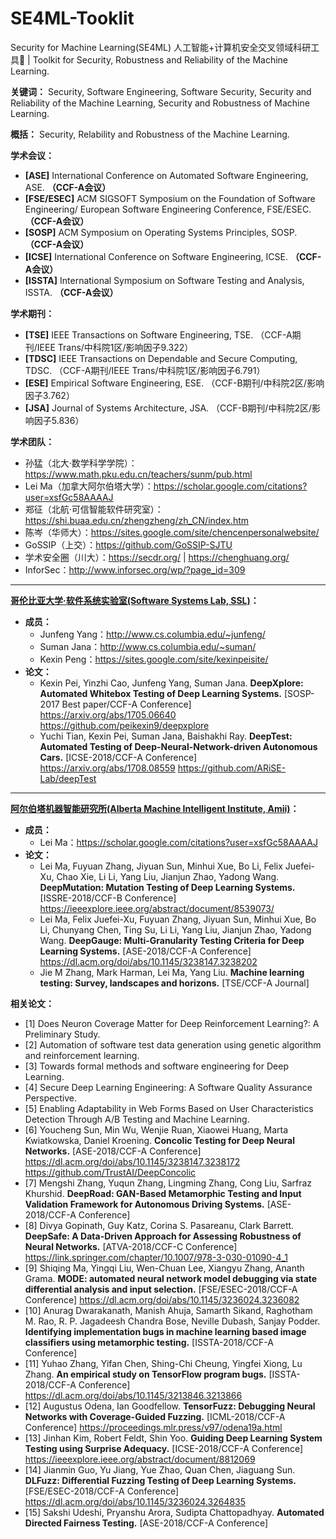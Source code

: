 # SE4ML-Tooklit
Security for Machine Learning(SE4ML) 人工智能+计算机安全交叉领域科研工具🔧 | Toolkit for Security, Robustness and Reliability of the Machine Learning.

**关键词：** Security, Software Engineering, Software Security, Security and Reliability of the Machine Learning, Security and Robustness of Machine Learning.

**概括：** Security, Relability and Robustness of the Machine Learning.



**学术会议：**

- **[ASE]** International Conference on Automated Software Engineering, ASE. **（CCF-A会议）**
- **[FSE/ESEC]** ACM SIGSOFT Symposium on the Foundation of Software Engineering/ European Software Engineering Conference, FSE/ESEC. **（CCF-A会议）**
- **[SOSP]** ACM Symposium on Operating Systems Principles, SOSP. **（CCF-A会议）**
- **[ICSE]** International Conference on Software Engineering, ICSE. **（CCF-A会议）** 
- **[ISSTA]** International Symposium on Software Testing and Analysis, ISSTA. **（CCF-A会议）**



**学术期刊：**

- **[TSE]** IEEE Transactions on Software Engineering, TSE. （CCF-A期刊/IEEE Trans/中科院1区/影响因子9.322）
- **[TDSC]** IEEE Transactions on Dependable and Secure Computing, TDSC. （CCF-A期刊/IEEE Trans/中科院1区/影响因子6.791）
- **[ESE]** Empirical Software Engineering, ESE. （CCF-B期刊/中科院2区/影响因子3.762）
- **[JSA]** Journal of Systems Architecture, JSA. （CCF-B期刊/中科院2区/影响因子5.836）





**学术团队：**

- 孙猛（北大·数学科学学院）：https://www.math.pku.edu.cn/teachers/sunm/pub.html
- Lei Ma（加拿大阿尔伯塔大学）：https://scholar.google.com/citations?user=xsfGc58AAAAJ 
- 郑征（北航·可信智能软件研究室）：https://shi.buaa.edu.cn/zhengzheng/zh_CN/index.htm 
- 陈岑（华师大）：https://sites.google.com/site/chencenpersonalwebsite/ 
- GoSSIP（上交）：https://github.com/GoSSIP-SJTU
- 学术安全圈（川大）：https://secdr.org/ | https://chenghuang.org/
- InforSec：http://www.inforsec.org/wp/?page_id=309



---

**[哥伦比亚大学·软件系统实验室(Software Systems Lab, SSL)](https://systems.cs.columbia.edu/)：**

- **成员：**
  - Junfeng Yang：http://www.cs.columbia.edu/~junfeng/
  - Suman Jana：http://www.cs.columbia.edu/~suman/
  - Kexin Peng：https://sites.google.com/site/kexinpeisite/
- **论文：**
  - Kexin Pei, Yinzhi Cao, Junfeng Yang, Suman Jana. **DeepXplore: Automated Whitebox Testing of Deep Learning Systems.** [SOSP-2017 Best paper/CCF-A Conference]
    https://arxiv.org/abs/1705.06640
    https://github.com/peikexin9/deepxplore
  - Yuchi Tian, Kexin Pei, Suman Jana, Baishakhi Ray. **DeepTest: Automated Testing of Deep-Neural-Network-driven Autonomous Cars.** [ICSE-2018/CCF-A Conference]
    https://arxiv.org/abs/1708.08559
    https://github.com/ARiSE-Lab/deepTest

---

**[阿尔伯塔机器智能研究所(Alberta Machine Intelligent Institute, Amii)](https://www.amii.ca/about/our-people/)：**

- **成员：**
  - Lei Ma：https://scholar.google.com/citations?user=xsfGc58AAAAJ 
- **论文：**
  - Lei Ma, Fuyuan Zhang, Jiyuan Sun, Minhui Xue, Bo Li, Felix Juefei-Xu, Chao Xie, Li Li, Yang Liu, Jianjun Zhao, Yadong Wang. **DeepMutation: Mutation Testing of Deep Learning Systems.** [ISSRE-2018/CCF-B Conference]
    https://ieeexplore.ieee.org/abstract/document/8539073/
  - Lei Ma, Felix Juefei-Xu, Fuyuan Zhang, Jiyuan Sun, Minhui Xue, Bo Li, Chunyang Chen, Ting Su, Li Li, Yang Liu, Jianjun Zhao, Yadong Wang. **DeepGauge: Multi-Granularity Testing Criteria for Deep Learning Systems.** [ASE-2018/CCF-A Conference]
    https://dl.acm.org/doi/abs/10.1145/3238147.3238202   
  - Jie M Zhang, Mark Harman, Lei Ma, Yang Liu. **Machine learning testing: Survey, landscapes and horizons.** [TSE/CCF-A Journal]











**相关论文：**

- [1] Does Neuron Coverage Matter for Deep Reinforcement Learning?: A Preliminary Study.
- [2] Automation of software test data generation using genetic algorithm and reinforcement learning.
- [3] Towards formal methods and software engineering for Deep Learning.
- [4] Secure Deep Learning Engineering: A Software Quality Assurance Perspective.
- [5] Enabling Adaptability in Web Forms Based on User Characteristics Detection Through A/B Testing and Machine Learning.
- [6] Youcheng Sun, Min Wu, Wenjie Ruan, Xiaowei Huang, Marta Kwiatkowska, Daniel Kroening. **Concolic Testing for Deep Neural Networks.** [ASE-2018/CCF-A Conference]
  https://dl.acm.org/doi/abs/10.1145/3238147.3238172
  https://github.com/TrustAI/DeepConcolic
- [7] Mengshi Zhang, Yuqun Zhang, Lingming Zhang, Cong Liu, Sarfraz Khurshid. **DeepRoad: GAN-Based Metamorphic Testing and Input Validation Framework for Autonomous Driving Systems.** [ASE-2018/CCF-A Conference]
- [8] Divya Gopinath, Guy Katz, Corina S. Pasareanu, Clark Barrett. **DeepSafe: A Data-Driven Approach for Assessing Robustness of Neural Networks.** [ATVA-2018/CCF-C Conference]
  https://link.springer.com/chapter/10.1007/978-3-030-01090-4_1
- [9] Shiqing Ma, Yingqi Liu, Wen-Chuan Lee, Xiangyu Zhang, Ananth Grama. **MODE: automated neural network model debugging via state differential analysis and input selection.** [FSE/ESEC-2018/CCF-A Conference]
  https://dl.acm.org/doi/abs/10.1145/3236024.3236082
- [10] Anurag Dwarakanath, Manish Ahuja, Samarth Sikand, Raghotham M. Rao, R. P. Jagadeesh Chandra Bose, Neville Dubash, Sanjay Podder. **Identifying implementation bugs in machine learning based image classifiers using metamorphic testing.** [ISSTA-2018/CCF-A Conference]
- [11] Yuhao Zhang, Yifan Chen, Shing-Chi Cheung, Yingfei Xiong, Lu Zhang. **An empirical study on TensorFlow program bugs.** [ISSTA-2018/CCF-A Conference]
  https://dl.acm.org/doi/abs/10.1145/3213846.3213866
- [12] Augustus Odena, Ian Goodfellow. **TensorFuzz: Debugging Neural Networks with Coverage-Guided Fuzzing.** [ICML-2018/CCF-A Conference]
  https://proceedings.mlr.press/v97/odena19a.html
- [13] Jinhan Kim, Robert Feldt, Shin Yoo. **Guiding Deep Learning System Testing using Surprise Adequacy.** [ICSE-2018/CCF-A Conference]
  https://ieeexplore.ieee.org/abstract/document/8812069
- [14] Jianmin Guo, Yu Jiang, Yue Zhao, Quan Chen, Jiaguang Sun. **DLFuzz: Differential Fuzzing Testing of Deep Learning Systems.** [FSE/ESEC-2018/CCF-A Conference]
  https://dl.acm.org/doi/abs/10.1145/3236024.3264835
- [15] Sakshi Udeshi, Pryanshu Arora, Sudipta Chattopadhyay. **Automated Directed Fairness Testing.** [ASE-2018/CCF-A Conference]
